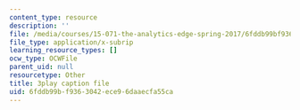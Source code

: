 ```yaml
---
content_type: resource
description: ''
file: /media/courses/15-071-the-analytics-edge-spring-2017/6fddb99bf9363042ece96daaecfa55ca_ag7TLcT7VPQ.srt
file_type: application/x-subrip
learning_resource_types: []
ocw_type: OCWFile
parent_uid: null
resourcetype: Other
title: 3play caption file
uid: 6fddb99b-f936-3042-ece9-6daaecfa55ca
---
```


